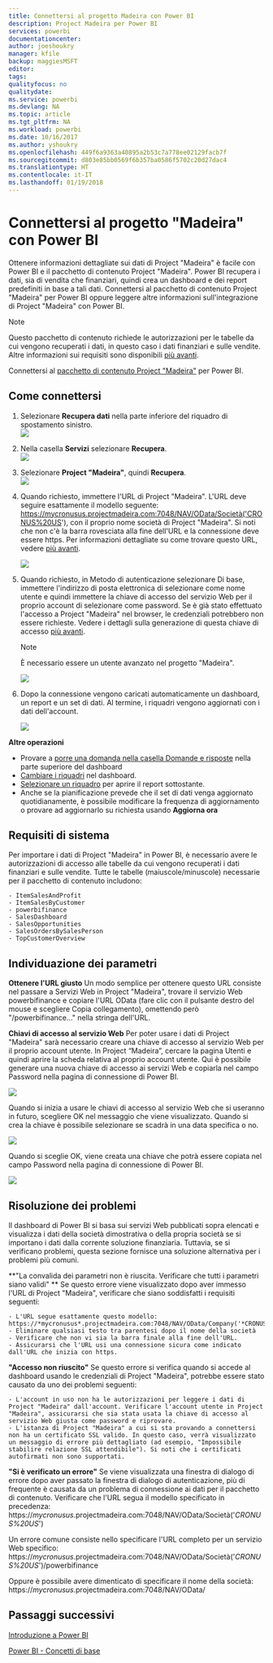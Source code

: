 ```yaml
---
title: Connettersi al progetto Madeira con Power BI
description: Project Madeira per Power BI
services: powerbi
documentationcenter: 
author: joeshoukry
manager: kfile
backup: maggiesMSFT
editor: 
tags: 
qualityfocus: no
qualitydate: 
ms.service: powerbi
ms.devlang: NA
ms.topic: article
ms.tgt_pltfrm: NA
ms.workload: powerbi
ms.date: 10/16/2017
ms.author: yshoukry
ms.openlocfilehash: 449f6a9363a40895a2b53c7a778ee02129facb7f
ms.sourcegitcommit: d803e85bb0569f6b357ba0586f5702c20d27dac4
ms.translationtype: HT
ms.contentlocale: it-IT
ms.lasthandoff: 01/19/2018
---
```

# <a name="connect-to-project-madeira-with-power-bi"></a>Connettersi al progetto "Madeira" con Power BI
Ottenere informazioni dettagliate sui dati di Project "Madeira" è facile con Power BI e il pacchetto di contenuto Project "Madeira". Power BI recupera i dati, sia di vendita che finanziari, quindi crea un dashboard e dei report predefiniti in base a tali dati.
Connettersi al pacchetto di contenuto Project "Madeira" per Power BI oppure leggere altre informazioni sull'integrazione di Project "Madeira" con Power BI.

>[!NOTE]
>Questo pacchetto di contenuto richiede le autorizzazioni per le tabelle da cui vengono recuperati i dati, in questo caso i dati finanziari e sulle vendite. Altre informazioni sui requisiti sono disponibili [più avanti](#Requirements).

Connettersi al [pacchetto di contenuto Project "Madeira"](https://app.powerbi.com/getdata/services/project-madeira) per Power BI.

## <a name="how-to-connect"></a>Come connettersi
1. Selezionare **Recupera dati** nella parte inferiore del riquadro di spostamento sinistro.  
    ![](media/service-connect-to-project-madeira/getdata.png)
2. Nella casella **Servizi** selezionare **Recupera**.  
    ![](media/service-connect-to-project-madeira/services.png)
3. Selezionare **Project "Madeira"**, quindi **Recupera**.  
    ![](media/service-connect-to-project-madeira/projectmadeira.png)
4. Quando richiesto, immettere l'URL di Project "Madeira". L'URL deve seguire esattamente il modello seguente: https://mycronusus.projectmadeira.com:7048/NAV/OData/Società('CRONUS%20US'), con il proprio nome società di Project "Madeira". Si noti che non c'è la barra rovesciata alla fine dell'URL e la connessione deve essere https. Per informazioni dettagliate su come trovare questo URL, vedere [più avanti](#FindingParams).  
   
    ![](media/service-connect-to-project-madeira/params.png)
5. Quando richiesto, in Metodo di autenticazione selezionare Di base, immettere l'indirizzo di posta elettronica di selezionare come nome utente e quindi immettere la chiave di accesso del servizio Web per il proprio account di selezionare come password. Se è già stato effettuato l'accesso a Project "Madeira" nel browser, le credenziali potrebbero non essere richieste. Vedere i dettagli sulla generazione di questa chiave di accesso [più avanti](#FindingParams).  
   
    >[!NOTE]
    >È necessario essere un utente avanzato nel progetto "Madeira".
   
    ![](media/service-connect-to-project-madeira/creds.png)
6. Dopo la connessione vengono caricati automaticamente un dashboard, un report e un set di dati. Al termine, i riquadri vengono aggiornati con i dati dell'account.  
   
    ![](media/service-connect-to-project-madeira/dashboard.png)

**Altre operazioni**

* Provare a [porre una domanda nella casella Domande e risposte](power-bi-q-and-a.md) nella parte superiore del dashboard
* [Cambiare i riquadri](service-dashboard-edit-tile.md) nel dashboard.
* [Selezionare un riquadro](service-dashboard-tiles.md) per aprire il report sottostante.
* Anche se la pianificazione prevede che il set di dati venga aggiornato quotidianamente, è possibile modificare la frequenza di aggiornamento o provare ad aggiornarlo su richiesta usando **Aggiorna ora**

<a name="Requirements"></a>

## <a name="system-requirements"></a>Requisiti di sistema
Per importare i dati di Project "Madeira" in Power BI, è necessario avere le autorizzazioni di accesso alle tabelle da cui vengono recuperati i dati finanziari e sulle vendite. Tutte le tabelle (maiuscole/minuscole) necessarie per il pacchetto di contenuto includono:  

    - ItemSalesAndProfit  
    - ItemSalesByCustomer  
    - powerbifinance  
    - SalesDashboard  
    - SalesOpportunities  
    - SalesOrdersBySalesPerson  
    - TopCustomerOverview  

<a name="FindingParams"></a>

## <a name="finding-parameters"></a>Individuazione dei parametri
**Ottenere l'URL giusto** Un modo semplice per ottenere questo URL consiste nel passare a Servizi Web in Project "Madeira", trovare il servizio Web powerbifinance e copiare l'URL OData (fare clic con il pulsante destro del mouse e scegliere Copia collegamento), omettendo però "/powerbifinance…" nella stringa dell'URL.

**Chiavi di accesso al servizio Web** Per poter usare i dati di Project "Madeira" sarà necessario creare una chiave di accesso al servizio Web per il proprio account utente. In Project “Madeira”, cercare la pagina Utenti e quindi aprire la scheda relativa al proprio account utente. Qui è possibile generare una nuova chiave di accesso ai servizi Web e copiarla nel campo Password nella pagina di connessione di Power BI.

![](media/service-connect-to-project-madeira/accesskey.png)

Quando si inizia a usare le chiavi di accesso al servizio Web che si useranno in futuro, scegliere OK nel messaggio che viene visualizzato.
Quando si crea la chiave è possibile selezionare se scadrà in una data specifica o no.

![](media/service-connect-to-project-madeira/accesskey2.png)

Quando si sceglie OK, viene creata una chiave che potrà essere copiata nel campo Password nella pagina di connessione di Power BI.

![](media/service-connect-to-project-madeira/accesskey3.png)

## <a name="troubleshooting"></a>Risoluzione dei problemi
Il dashboard di Power BI si basa sui servizi Web pubblicati sopra elencati e visualizza i dati della società dimostrativa o della propria società se si importano i dati dalla corrente soluzione finanziaria. Tuttavia, se si verificano problemi, questa sezione fornisce una soluzione alternativa per i problemi più comuni.

**"La convalida dei parametri non è riuscita. Verificare che tutti i parametri siano validi" ** Se questo errore viene visualizzato dopo aver immesso l'URL di Project "Madeira", verificare che siano soddisfatti i requisiti seguenti:  

    - L'URL segue esattamente questo modello: https://*mycronusus*.projectmadeira.com:7048/NAV/OData/Company('*CRONUS%20US*')  
    - Eliminare qualsiasi testo tra parentesi dopo il nome della società  
    - Verificare che non vi sia la barra finale alla fine dell'URL.  
    - Assicurarsi che l'URL usi una connessione sicura come indicato dall'URL che inizia con https.  

**"Accesso non riuscito"** Se questo errore si verifica quando si accede al dashboard usando le credenziali di Project "Madeira", potrebbe essere stato causato da uno dei problemi seguenti:  

    - L'account in uso non ha le autorizzazioni per leggere i dati di Project "Madeira" dall'account. Verificare l'account utente in Project "Madeira", assicurarsi che sia stata usata la chiave di accesso al servizio Web giusta come password e riprovare.  
    - L'istanza di Project "Madeira" a cui si sta provando a connettersi non ha un certificato SSL valido. In questo caso, verrà visualizzato un messaggio di errore più dettagliato (ad esempio, "Impossibile stabilire relazione SSL attendibile"). Si noti che i certificati autofirmati non sono supportati.  

**"Si è verificato un errore"** Se viene visualizzata una finestra di dialogo di errore dopo aver passato la finestra di dialogo di autenticazione, più di frequente è causata da un problema di connessione ai dati per il pacchetto di contenuto. Verificare che l'URL segua il modello specificato in precedenza:  
    https://*mycronusus*.projectmadeira.com:7048/NAV/OData/Società('*CRONUS%20US*')

Un errore comune consiste nello specificare l'URL completo per un servizio Web specifico:  
    https://*mycronusus*.projectmadeira.com:7048/NAV/OData/Società('*CRONUS%20US*')/powerbifinance

Oppure è possibile avere dimenticato di specificare il nome della società:   
    https://*mycronusus*.projectmadeira.com:7048/NAV/OData/

## <a name="next-steps"></a>Passaggi successivi
[Introduzione a Power BI](service-get-started.md)

[Power BI - Concetti di base](service-basic-concepts.md)

